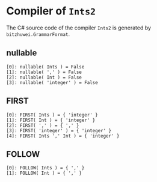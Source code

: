 # Compiler of `Ints2`

The C# source code of the compiler `Ints2` is generated by `bitzhuwei.GrammarFormat`.

## nullable

```
[0]: nullable( Ints ) = False
[1]: nullable( ',' ) = False
[2]: nullable( Int ) = False
[3]: nullable( 'integer' ) = False

```

## FIRST

```
[0]: FIRST( Ints ) = { 'integer' }
[1]: FIRST( Int ) = { 'integer' }
[2]: FIRST( ',' ) = { ',' }
[3]: FIRST( 'integer' ) = { 'integer' }
[4]: FIRST( Ints ',' Int ) = { 'integer' }

```

## FOLLOW

```
[0]: FOLLOW( Ints ) = { ',' }
[1]: FOLLOW( Int ) = { ',' }

```

